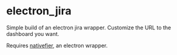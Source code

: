 # electron_jira

Simple build of an electron jira wrapper. Customize the URL to the dashboard
you want.

Requires [nativefier](https://github.com/jiahaog/nativefier), an electron
wrapper.

